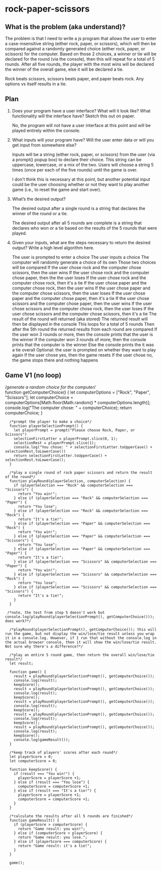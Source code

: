 # rock-paper-scissors

## What is the problem (aka understand)?
The problem is that I need to write a js program that allows the user to enter a case-insensitive string (either rock, paper, or scissors), which will then be compared against a randomly generated choice (either rock, paper, or scissors) for the computer. Based on those 2 choices, a winner or tie will be declared for the round (via the console), then this will repeat for a total of 5 rounds. After all five rounds, the player with the most wins will be declared the winner of the overall game, else it will be declared a tie.

Rock beats scissors, scissors beats paper, and paper beats rock. Any options vs itself results in a tie. 

## Plan

1. Does your program have a user interface? What will it look like? What functionality will the interface have? Sketch this out on paper.

    No, the program will not have a user interface at this point and will be played entirely within the console. 

2. What inputs will your program have? Will the user enter data or will you get input from somewhere else?

    Inputs will be a string (either rock, paper, or scissors) from the user (via a prompt() popup box) to declare their choice. This string can be uppercase, lowercase, or a mix of the two. Users will choose a string 5 times (once per each of the five rounds) until the game is over. 

    I don't think this is necessary at this point, but another potential input could be the user choosing whether or not they want to play another game (i.e., to reset the game and start over).

3. What’s the desired output?

    The desired output after a single round is a string that declares the winner of the round or a tie. 

    The desired output after all 5 rounds are complete is a string that declares who won or a tie based on the results of the 5 rounds that were played. 

4. Given your inputs, what are the steps necessary to return the desired output? Write a high level algorithm here. 

    The user is prompted to enter a choice
    The user inputs a choice 
    The computer will randomly generate a choice of its own 
    Those two choices will be compared
      If the user chose rock and the computer chose scissors, then the user wins 
      If the user chose rock and the computer chose paper, then the the user loses 
      If the user chose rock and the computer chose rock, then it's a tie
      If the user chose paper and the computer chose rock, then the user wins 
      If the user chose paper and the computer chose scissors, then the user loses
      If the user chose paper and the computer chose paper, then it's a tie
      If the user chose scissors and the computer chose paper, then the user wins
      If the user chose scissors and the computer chose rock, then the user loses
      If the user chose scissors and the computer chose scissors, then  it's a tie
    The result of the round will returned (aka stored)
    The returned result will then be displayed in the console
    This loops for a total of 5 rounds 
    Then after the 5th round the returned results from each round are compared 
      If the user won 3 rounds or more, then the console prints that the user is the winner
      If the computer won 3 rounds of more, then the console prints that the computer is the winner 
      Else the console prints the it was a tie overall
    Optional: the user is prompted on whether they want to play again
      If the user chose yes, then the game resets
      If the user chose no, the game stops there and nothing happens

## Game V1 (no loop)

/*generate a random choice for the computer*/      
      function getComputerChoice() {
        let computerOptions = ["Rock", "Paper", "Scissors"];
        let computerChoice = computerOptions[Math.floor(Math.random() * computerOptions.length)];
        console.log("The computer chose: " + computerChoice);
        return computerChoice;
      }

      /*prompt the player to make a choice*/
      function playerSelectionPrompt() {
        let playerPrompt = prompt("Please choose Rock, Paper, or Scissors")
        selectionFirstLetter = playerPrompt.slice(0, 1);
        selectionRest = playerPrompt.slice(1);
        console.log("You chose: " + selectionFirstLetter.toUpperCase() + selectionRest.toLowerCase())
        return selectionFirstLetter.toUpperCase() + selectionRest.toLowerCase();
      }

      /*play a single round of rock paper scissors and return the result of the round*/
      function playRound(playerSelection, computerSelection) {
        if (playerSelection === "Rock" && computerSelection === "Scissors") {
          return "You win!";
        } else if (playerSelection === "Rock" && computerSelection === "Paper") {
          return "You lose";
        } else if (playerSelection === "Rock" && computerSelection === "Rock") {
          return "It's a tie!";
        } else if (playerSelection === "Paper" && computerSelection === "Rock") {
          return "You win!";
        } else if (playerSelection === "Paper" && computerSelection === "Scissors") {
          return "You lose";
        } else if (playerSelection === "Paper" && computerSelection === "Paper") {
          return "It's a tie!";
        } else if (playerSelection === "Scissors" && computerSelection === "Paper") {
          return "You win!";
        } else if (playerSelection === "Scissors" && computerSelection === "Rock") {
          return "You lose";
        } else if (playerSelection === "Scissors" && computerSelection === "Scissors") {
          return "It's a tie!";
        }
      }

     /*note, the test from step 5 doesn't work but console.log(playRound(playerSelectionPrompt(), getComputerChoice())); does work?*/

      /*playRound(playerSelectionPrompt(), getComputerChoice()); this will run the game, but not display the win/lose/tie result unless you wrap it in a console.log. However, if I run that without the console.log in the actual browser console, then it will show the win/lose/tie result. Not sure why there's a difference?*/

      /*play an entire 5 round game, then return the overall win/lose/tie result*/
      let result;
      
      function game() {
        result = playRound(playerSelectionPrompt(), getComputerChoice());
        console.log(result);
        keepScore();
        result = playRound(playerSelectionPrompt(), getComputerChoice());
        console.log(result);
        keepScore();
        result = playRound(playerSelectionPrompt(), getComputerChoice());
        console.log(result);
        keepScore();
        result = playRound(playerSelectionPrompt(), getComputerChoice());
        console.log(result);
        keepScore();
        result = playRound(playerSelectionPrompt(), getComputerChoice());
        console.log(result);
        keepScore();
        console.log(gameResult());
      }
      
      /*keep track of players' scores after each round*/
      let playerScore = 0;
      let computerScore = 0;
      
      function keepScore() {
        if (result === "You win!") {
          playerScore = playerScore +1;
        } else if (result === "You lose") {
          computerScore = computerScore +1;
        } else if (result === "It's a tie!") {
          playerScore = playerScore +1;
          computerScore = computerScore +1;
        }
      }

      /*calculate the results after all 5 rounds are finished*/
      function gameResult() {
        if (playerScore > computerScore) {
          return "Game result: you win!";
        } else if (computerScore > playerScore) {
          return "Game result: you lose.";
        } else if (playerScore === computerScore) {
          return "Game result: it's a tie!";
        }
      }

      game();
